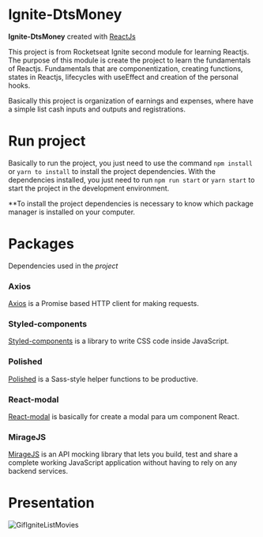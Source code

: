 # Ignite-DtsMoney
**Ignite-DtsMoney** created with <a href='https://pt-br.reactjs.org/' target="_blank">ReactJs</a>

This project is from Rocketseat Ignite second module for learning Reactjs. The purpose of this module is create the project to learn the fundamentals of Reactjs. Fundamentals that are componentization, creating functions, states in Reactjs, lifecycles with useEffect and creation of the personal hooks.

Basically this project is organization of earnings and expenses, where have a simple list cash inputs and outputs and registrations.

# Run project

Basically to run the project, you just need to use the command `npm install` or `yarn to install` to install the project dependencies.
With the dependencies installed, you just need to run `npm run start` or `yarn start` to start the project in the development environment.

**To install the project dependencies is necessary to know which package manager is installed on your computer.

# Packages
Dependencies used in the _project_

### Axios
[Axios](https://www.npmjs.com/package/axios) is a Promise based HTTP client for making requests.

### Styled-components
[Styled-components](https://styled-components.com/) is a library to write CSS code inside JavaScript.

### Polished
[Polished](https://www.npmjs.com/package/polished) is a Sass-style helper functions to be productive.

### React-modal
[React-modal](https://www.npmjs.com/package/react-modal) is basically for create a modal para um component React.

### MirageJS
[MirageJS](https://miragejs.com/) is an API mocking library that lets you build, test and share a complete working JavaScript application without having to rely on any backend services.

# Presentation

![GifIgniteListMovies](https://user-images.githubusercontent.com/80539719/188327013-71aa1f8c-3f5b-47c1-a72c-f4a2e251b160.gif)
